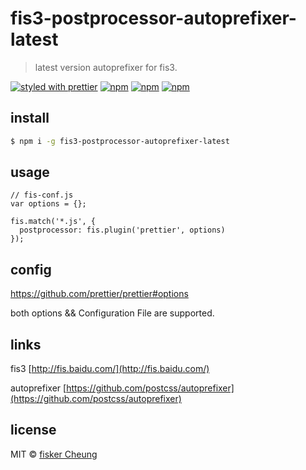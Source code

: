 # fis3-postprocessor-autoprefixer-latest

> latest version autoprefixer for fis3.

[![styled with prettier](https://img.shields.io/badge/styled_with-prettier-ff69b4.svg?style=flat-square)](https://github.com/prettier/prettier)
[![npm](https://img.shields.io/npm/v/fis3-postprocessor-autoprefixer-latest.svg?style=flat-square)](https://www.npmjs.com/package/fis3-postprocessor-autoprefixer-latest)
[![npm](https://img.shields.io/npm/dt/fis3-postprocessor-autoprefixer-latest.svg?style=flat-square)](https://www.npmjs.com/package/fis3-postprocessor-autoprefixer-latest)
[![npm](https://img.shields.io/npm/dm/fis3-postprocessor-autoprefixer-latest.svg?style=flat-square)](https://www.npmjs.com/package/fis3-postprocessor-autoprefixer-latest)

## install

```sh
$ npm i -g fis3-postprocessor-autoprefixer-latest
```

## usage

```
// fis-conf.js
var options = {};

fis.match('*.js', {
  postprocessor: fis.plugin('prettier', options)
});
```

## config
https://github.com/prettier/prettier#options

both options && Configuration File are supported.


## links

  fis3 [http://fis.baidu.com/](http://fis.baidu.com/)

  autoprefixer [https://github.com/postcss/autoprefixer](https://github.com/postcss/autoprefixer)



## license
MIT © [fisker Cheung](https://github.com/fisker)
